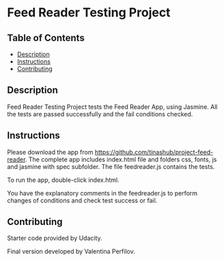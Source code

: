 # Feed Reader Testing Project

## Table of Contents

* [Description](#description)
* [Instructions](#instructions)
* [Contributing](#contributing)

## Description

Feed Reader Testing Project tests the Feed Reader App, using Jasmine. All the tests are passed successfully and the fail conditions checked.

## Instructions

Please download the app from https://github.com/tinashub/project-feed-reader. The complete app includes index.html file and folders css, fonts, js and jasmine with spec subfolder. The file feedreader.js contains the tests. 

To run the app, double-click index.html.

You have the explanatory comments in the feedreader.js to perform changes of conditions and check test success or fail.

## Contributing

Starter code provided by Udacity.

Final version developed by Valentina Perfilov.